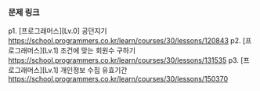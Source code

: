 ### 문제 링크 

p1. [프로그래머스][Lv.0] 공던지기
   https://school.programmers.co.kr/learn/courses/30/lessons/120843
p2. [프로그래머스][Lv.1] 조건에 맞는 회원수 구하기
   https://school.programmers.co.kr/learn/courses/30/lessons/131535
p3. [프로그래머스][Lv.1] 개인정보 수집 유효기간
   https://school.programmers.co.kr/learn/courses/30/lessons/150370

